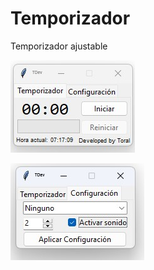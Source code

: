 # Temporizador
Temporizador ajustable

![Principal](https://github.com/Thoraal/Temporizador/blob/main/Principal.jpg)

![Configuración](https://github.com/Thoraal/Temporizador/blob/main/Configuraci%C3%B3n.jpg)
